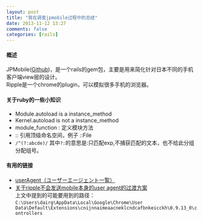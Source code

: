 ```yaml
---
layout: post
title: "我在调查jpmobile过程中的总结"
date: 2013-11-12 13:27
comments: false
categories: [rails]
---
```


#### 概述

JPMobile([Github](https://github.com/jpmobile/jpmobile))，是一个rails的gem包，主要是用来简化针对日本不同的手机客户端view层的设计。  
Ripple是一个chrome的plugin，可以模拟很多手机的浏览器。

#### 关于ruby的一些小知识

* Module.autoload is a instance_method  
* Kernel.autoload is not a instance_method  
* module\_function : 定义模块方法  
* :: 引用顶级命名空间，例子 ::File  
* `/^(?:abcde)/` 其中`?:`的意思是:只匹配exp,不捕获匹配的文本，也不给此分组分配组号。

#### 有用的链接
* [userAgent（ユーザーエージェント一覧）](http://www.openspc2.org/userAgent/)  
* [关于ripple不会发送mobile本身的user agent的过渡方案](https://github.com/blackberry/Ripple-UI/issues/614)  
上文中提到的可能要用到的路径：`C:\Users\dairg\AppData\Local\Google\Chrome\User Data\Default\Extensions\cnijnnaimeaacneklcndcafbnkeicckh\0.9.13_0\controllers`  

